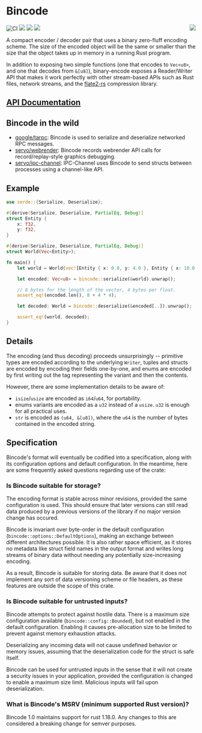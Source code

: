 # Bincode

<img align="right" src="./logo.png" />

![CI](https://github.com/servo/bincode/workflows/CI/badge.svg)
[![](https://meritbadge.herokuapp.com/bincode)](https://crates.io/crates/bincode)
[![](https://img.shields.io/badge/license-MIT-blue.svg)](https://opensource.org/licenses/MIT)
[![](https://img.shields.io/badge/bincode-rustc_1.18+-lightgray.svg)](https://blog.rust-lang.org/2017/06/08/Rust-1.18.html)

A compact encoder / decoder pair that uses a binary zero-fluff encoding scheme.
The size of the encoded object will be the same or smaller than the size that
the object takes up in memory in a running Rust program.

In addition to exposing two simple functions
(one that encodes to `Vec<u8>`, and one that decodes from `&[u8]`),
binary-encode exposes a Reader/Writer API that makes it work
perfectly with other stream-based APIs such as Rust files, network streams,
and the [flate2-rs](https://github.com/alexcrichton/flate2-rs) compression
library.

## [API Documentation](https://docs.rs/bincode/)

## Bincode in the wild

* [google/tarpc](https://github.com/google/tarpc): Bincode is used to serialize and deserialize networked RPC messages.
* [servo/webrender](https://github.com/servo/webrender): Bincode records webrender API calls for record/replay-style graphics debugging.
* [servo/ipc-channel](https://github.com/servo/ipc-channel): IPC-Channel uses Bincode to send structs between processes using a channel-like API.

## Example

```rust
use serde::{Serialize, Deserialize};

#[derive(Serialize, Deserialize, PartialEq, Debug)]
struct Entity {
    x: f32,
    y: f32,
}

#[derive(Serialize, Deserialize, PartialEq, Debug)]
struct World(Vec<Entity>);

fn main() {
    let world = World(vec![Entity { x: 0.0, y: 4.0 }, Entity { x: 10.0, y: 20.5 }]);

    let encoded: Vec<u8> = bincode::serialize(&world).unwrap();

    // 8 bytes for the length of the vector, 4 bytes per float.
    assert_eq!(encoded.len(), 8 + 4 * 4);

    let decoded: World = bincode::deserialize(&encoded[..]).unwrap();

    assert_eq!(world, decoded);
}
```

## Details

The encoding (and thus decoding) proceeds unsurprisingly -- primitive
types are encoded according to the underlying `Writer`, tuples and
structs are encoded by encoding their fields one-by-one, and enums are
encoded by first writing out the tag representing the variant and
then the contents.

However, there are some implementation details to be aware of:

* `isize`/`usize` are encoded as `i64`/`u64`, for portability.
* enums variants are encoded as a `u32` instead of a `usize`.
  `u32` is enough for all practical uses.
* `str` is encoded as `(u64, &[u8])`, where the `u64` is the number of
  bytes contained in the encoded string.

## Specification

Bincode's format will eventually be codified into a specification, along with
its configuration options and default configuration. In the meantime, here are
some frequently asked questions regarding use of the crate:

### Is Bincode suitable for storage?

The encoding format is stable across minor revisions, provided the same
configuration is used. This should ensure that later versions can still read
data produced by a previous versions of the library if no major version change
has occured.

Bincode is invariant over byte-order in the default configuration
(`bincode::options::DefaultOptions`), making an exchange between different
architectures possible. It is also rather space efficient, as it stores no
metadata like struct field names in the output format and writes long streams of
binary data without needing any potentially size-increasing encoding.

As a result, Bincode is suitable for storing data. Be aware that it does not
implement any sort of data versioning scheme or file headers, as these
features are outside the scope of this crate.

### Is Bincode suitable for untrusted inputs?

Bincode attempts to protect against hostile data. There is a maximum size
configuration available (`bincode::config::Bounded`), but not enabled in the
default configuration. Enabling it causes pre-allocation size to be limited to
prevent against memory exhaustion attacks.

Deserializing any incoming data will not cause undefined behavior or memory
issues, assuming that the deserialization code for the struct is safe itself.

Bincode can be used for untrusted inputs in the sense that it will not create a
security issues in your application, provided the configuration is changed to enable a
maximum size limit. Malicious inputs will fail upon deserialization.

### What is Bincode's MSRV (minimum supported Rust version)?

Bincode 1.0 maintains support for rust 1.18.0. Any changes to this are considered a breaking change for semver purposes.